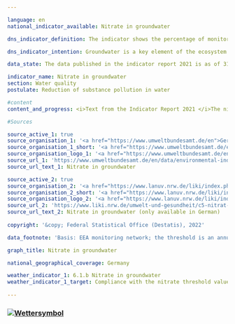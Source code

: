 ```yaml
---

language: en    
national_indicator_available: Nitrate in groundwater    

dns_indicator_definition: The indicator shows the percentage of monitoring sites at which the annual average concentration of nitrate in groundwater does not exceed the threshold of 50 milligrams per litre.    

dns_indicator_intention: Groundwater is a key element of the ecosystem. It is part of the water cycle and performs important ecological functions. Groundwater is also Germany’s most important drinking water resource. However, elevated nitrate content impairs the ecology of bodies of water. The threshold of 50 mg/l of nitrate in groundwater specified in the Ground Water Ordinance and in the Surface Waters Ordinance are therefore to be observed at all monitoring sites by 2030.    

data_state: The data published in the indicator report 2021 is as of 31.12.2020. The data shown on the DNS-Online-Platform is updated regularly, so that more current data may be available online than published in the indicator report 2021.    

indicator_name: Nitrate in groundwater    
section: Water quality    
postulate: Reduction of substance pollution in water    

#content     
content_and_progress: <i>Text from the Indicator Report 2021 </i>The nitrate content in groundwater is collected by the Länder for the purpose of reporting on the status of groundwater in Germany to the European Environment Agency (EEA). The monitoring sites used for this purpose together form the so-called EEA monitoring network. The EEA monitoring network comprises a total of 1214 monitoring sites and provides a representative picture of Germany. The data are compiled by the Federal Environment Agency from information provided by the German Working Group on Water Issues of the Länder and the Federal Government (LAWA).<br>Like the indicator of phosphorus content in flowing waters, the nitrate indicator does not reveal how far above or below the threshold the readings have been. The indicator merely records how many of all the monitoring sites complied with the prescribed threshold. The nitrate load may have fallen sharply at some monitoring sites. Nevertheless, if the concentration remains above the maximum of 50 mg/l, the reduction will not be reflected in the indicator.<br>The same applies to nitrate loads that have increased but are still below the threshold. The interpretation must also take into account that measures to reduce nitrate pollution may have a delayed effect, since the period of infiltration from the surface to the groundwater can take several years.<br>The naturally occurring level of nitrate lies between 0 and 10 mg/l. Concentrations between 10 and 25 mg/l indicate minor to medium loads. Concentrations between 25 and 50 milligrams per liter indicate severe groundwater contamination. Figures above the threshold of 50 mg/l which is set in the Ground Water Ordinance and which also underlies this indicator mean that the groundwater has a poor chemical status and cannot be used as drinking water without treatment.<br>In 2018 the target of less than 50 mg of nitrate per litre was met at 82.7 of all monitoring sites. Since 2008, the percentage of monitoring sites at which this target is met has remained virtually unchanged. This means that the goal of recording concentrations below the threshold at all monitoring sites has not been achieved and that the indicator value is not recognisably moving in that direction. Conversely, in 2018 the nitrate threshold of 50 mg/l was exceeded at 17.3% of the groundwater monitoring sites in the EEA monitoring network. Consequently, the groundwater at these locations cannot be used for drinking-water supplies without treatment. At 17.3% of the monitoring sites the nitrate value lay between 25 and 50 mg/l, which still indicates an elevated degree of pollution. This percentage rate also remained virtually unchanged over the years.<br>The pollution of groundwater with nitrate is caused primarily by the leaching of nitrate from various nitrogen fertilisers. Besides farmyard manures such as liquid manure and slurry, these also include the mineral fertilisers that are used in intensive crop-farming. The last few years have also seen an increase in the use of digestate, which occurs as a by-product of biogas power plants, as an agricultural fertiliser. All of these things can contribute to higher nitrate values in groundwater if fertilisation is not matched to specific crop requirements. Accordingly, the development of indicator 2.1.a – Nitrogen surplus in agriculture – influences the nitrate load in groundwater.<br>In order to measure the actual influence of agricultural activity on the nitrate load of waters, there is a separate system of nitrate reporting to the EU. For this report, the monitoring sites for waters in predominantly agricultural catchment areas are selected from the EEA site network. The nitrate load in that specific part of the monitoring network is therefore above the average for indicator 6.1.b.    

#Sources    

source_active_1: true
source_organisation_1: '<a href="https://www.umweltbundesamt.de/en">German Environment Agency</a>'
source_organisation_1_short: '<a href="https://www.umweltbundesamt.de/en">German Environment Agency</a>'
source_organisation_logo_1: '<a href="https://www.umweltbundesamt.de/en"><img src="ttps://g205sdgs.github.io/sdg-indicators/public/logosEn/uba.png" alt="German Environment Agency" title=" Click here to visit the homepage of the organizationGerman Environment Agency" style="height:60px; width:148px; border: transparent"/></a>'
source_url_1: 'https://www.umweltbundesamt.de/en/data/environmental-indicators/indicator-nitrate-in-groundwater'
source_url_text_1: Nitrate in groundwater

source_active_2: true
source_organisation_2: '<a href="https://www.lanuv.nrw.de/liki/index.php">Länderinitiative Kernindikatoren</a>'
source_organisation_2_short: '<a href="https://www.lanuv.nrw.de/liki/index.php">Länderinitiative Kernindikatoren</a>'
source_organisation_logo_2: '<a href="https://www.lanuv.nrw.de/liki/index.php"><img src="ttps://g205sdgs.github.io/sdg-indicators/public/logosEn/liki.png" alt="Länderinitiative Kernindikatoren" title=" Click here to visit the homepage of the organizationLänderinitiative Kernindikatoren" style="height:60px; width:148px; border: transparent"/></a>'
source_url_2: 'https://www.liki.nrw.de/umwelt-und-gesundheit/c5-nitrat-im-grundwasser'
source_url_text_2: Nitrate in groundwater (only available in German)
    
copyright: '&copy; Federal Statistical Office (Destatis), 2022'    

data_footnote: 'Basis: EEA monitoring network; the threshold is an annual average of 50 mg nitrate per litre of groundwater.'    

graph_title: Nitrate in groundwater    

national_geographical_coverage: Germany    

weather_indicator_1: 6.1.b Nitrate in groundwater
weather_indicator_1_target: Compliance with the nitrate threshold value of 50 mg/l at all monitoring points by 2030
    
---
```



<div>
  <div class="my-header">
    <h3>
      <a href="https://dnsTestEnvironment.github.io/dns-indicators/en/status"><img src="https://g205sdgs.github.io/sdg-indicators/public/Wettersymbole/Wolke.png" title="Text will follow soon" alt="Wettersymbol"/>
      </a>
    </h3>
  </div>
  <div class="my-header-note">
  </div>
</div>